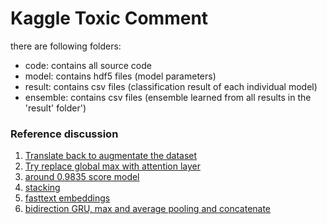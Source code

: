 # Kaggle Toxic Comment 
there are following folders:
- code: contains all source code
- model: contains hdf5 files (model parameters)
- result: contains csv files (classification result of each individual model)
- ensemble: contains csv files (ensemble learned from all results in the 'result' folder')

### Reference discussion
1. [Translate back to augmentate the dataset](https://www.kaggle.com/c/jigsaw-toxic-comment-classification-challenge/discussion/48038)
2. [Try replace global max with attention layer](https://www.kaggle.com/c/jigsaw-toxic-comment-classification-challenge/discussion/48836)
3. [around 0.9835 score model](https://www.kaggle.com/c/jigsaw-toxic-comment-classification-challenge/discussion/47964)
4. [stacking](https://www.kaggle.com/c/jigsaw-toxic-comment-classification-challenge/discussion/50046)
5. [fasttext embeddings](https://www.kaggle.com/mschumacher/using-fasttext-models-for-robust-embeddings)
6. [bidirection GRU, max and average pooling and concatenate](https://www.kaggle.com/c/jigsaw-toxic-comment-classification-challenge/discussion/48836#281494)
